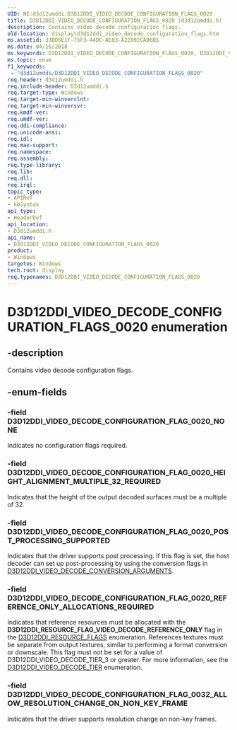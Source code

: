```yaml
---
UID: NE:d3d12umddi.D3D12DDI_VIDEO_DECODE_CONFIGURATION_FLAGS_0020
title: D3D12DDI_VIDEO_DECODE_CONFIGURATION_FLAGS_0020 (d3d12umddi.h)
description: Contains video decode configuration flags.
old-location: display\d3d12ddi_video_decode_configuration_flags.htm
ms.assetid: 33BD5E1F-75F3-44DC-AE83-A22992CAB6B5
ms.date: 04/16/2018
ms.keywords: D3D12DDI_VIDEO_DECODE_CONFIGURATION_FLAGS_0020, D3D12DDI_VIDEO_DECODE_CONFIGURATION_FLAGS_0020 enumeration [Display Devices], D3D12DDI_VIDEO_DECODE_CONFIGURATION_FLAG_0020_HEIGHT_ALIGNMENT_MULTIPLE_32_REQUIRED, D3D12DDI_VIDEO_DECODE_CONFIGURATION_FLAG_0020_NONE, D3D12DDI_VIDEO_DECODE_CONFIGURATION_FLAG_0020_POST_PROCESSING_SUPPORTED, D3D12DDI_VIDEO_DECODE_CONFIGURATION_FLAG_0020_REFERENCE_ONLY_ALLOCATIONS_REQUIRED, D3D12DDI_VIDEO_DECODE_CONFIGURATION_FLAG_0032_ALLOW_RESOLUTION_CHANGE_ON_NON_KEY_FRAME, d3d12umddi/D3D12DDI_VIDEO_DECODE_CONFIGURATION_FLAGS_0020, d3d12umddi/D3D12DDI_VIDEO_DECODE_CONFIGURATION_FLAG_0020_HEIGHT_ALIGNMENT_MULTIPLE_32_REQUIRED, d3d12umddi/D3D12DDI_VIDEO_DECODE_CONFIGURATION_FLAG_0020_NONE, d3d12umddi/D3D12DDI_VIDEO_DECODE_CONFIGURATION_FLAG_0020_POST_PROCESSING_SUPPORTED, d3d12umddi/D3D12DDI_VIDEO_DECODE_CONFIGURATION_FLAG_0020_REFERENCE_ONLY_ALLOCATIONS_REQUIRED, d3d12umddi/D3D12DDI_VIDEO_DECODE_CONFIGURATION_FLAG_0032_ALLOW_RESOLUTION_CHANGE_ON_NON_KEY_FRAME, display.d3d12ddi_video_decode_configuration_flags
ms.topic: enum
f1_keywords:
 - "d3d12umddi/D3D12DDI_VIDEO_DECODE_CONFIGURATION_FLAGS_0020"
req.header: d3d12umddi.h
req.include-header: D3d12umddi.h
req.target-type: Windows
req.target-min-winverclnt:
req.target-min-winversvr:
req.kmdf-ver:
req.umdf-ver:
req.ddi-compliance:
req.unicode-ansi:
req.idl:
req.max-support:
req.namespace:
req.assembly:
req.type-library:
req.lib:
req.dll:
req.irql:
topic_type:
- APIRef
- kbSyntax
api_type:
- HeaderDef
api_location:
- D3d12umddi.h
api_name:
- D3D12DDI_VIDEO_DECODE_CONFIGURATION_FLAGS_0020
product:
- Windows
targetos: Windows
tech.root: display
req.typenames: D3D12DDI_VIDEO_DECODE_CONFIGURATION_FLAGS_0020
---
```


# D3D12DDI_VIDEO_DECODE_CONFIGURATION_FLAGS_0020 enumeration


## -description


Contains video decode configuration flags.


## -enum-fields




### -field D3D12DDI_VIDEO_DECODE_CONFIGURATION_FLAG_0020_NONE

Indicates no configuration flags required.


### -field D3D12DDI_VIDEO_DECODE_CONFIGURATION_FLAG_0020_HEIGHT_ALIGNMENT_MULTIPLE_32_REQUIRED

Indicates that the height of the output decoded surfaces must be a multiple of 32.


### -field D3D12DDI_VIDEO_DECODE_CONFIGURATION_FLAG_0020_POST_PROCESSING_SUPPORTED

Indicates that the driver supports post processing. If this flag is set, the host decoder can set up post-processing by using the conversion flags in <a href="https://docs.microsoft.com/windows-hardware/drivers/ddi/d3d12umddi/ns-d3d12umddi-d3d12ddi_video_decode_conversion_arguments_0021">D3D12DDI_VIDEO_DECODE_CONVERSION_ARGUMENTS</a>.


### -field D3D12DDI_VIDEO_DECODE_CONFIGURATION_FLAG_0020_REFERENCE_ONLY_ALLOCATIONS_REQUIRED

Indicates that reference resources must be allocated with the <b>D3D12DDI_RESOURCE_FLAG_VIDEO_DECODE_REFERENCE_ONLY</b> flag in the <a href="https://docs.microsoft.com/windows-hardware/drivers/ddi/d3d12umddi/ne-d3d12umddi-d3d12ddi_resource_flags_0003">D3D12DDI_RESOURCE_FLAGS</a> enumeration.   References textures must be separate from output textures, similar to performing a format conversion or downscale.  This flag must not be set for a value of D3D12DDI_VIDEO_DECODE_TIER_3 or greater. For more information, see the <a href="https://docs.microsoft.com/windows-hardware/drivers/ddi/d3d12umddi/ne-d3d12umddi-d3d12ddi_video_decode_tier_0020">D3D12DDI_VIDEO_DECODE_TIER</a> enumeration.


### -field D3D12DDI_VIDEO_DECODE_CONFIGURATION_FLAG_0032_ALLOW_RESOLUTION_CHANGE_ON_NON_KEY_FRAME

Indicates that the driver supports resolution change on non-key frames.
